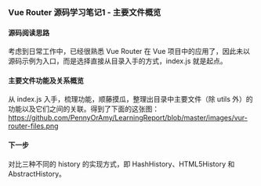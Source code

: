 ### Vue Router 源码学习笔记1 - 主要文件概览

#### 源码阅读思路

考虑到日常工作中，已经很熟悉 Vue Router 在 Vue 项目中的应用了，因此未以源码示例为入口，而是选择直接从目录入手的方式，index.js 就是起点。  


#### 主要文件功能及关系概览
从 index.js 入手，梳理功能，顺藤摸瓜，整理出目录中主要文件（除 utils 外）的功能以及它们之间的关联。得到了下面的这张图：https://github.com/PennyOrAmy/LearningReport/blob/master/images/vur-router-files.png

#### 下一步
对比三种不同的 history 的实现方式，即 HashHistory、HTML5History 和 AbstractHistory。